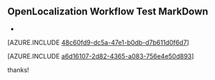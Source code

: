 ## OpenLocalization Workflow Test MarkDown
* 

[AZURE.INCLUDE [48c60fd9-dc5a-47e1-b0db-d7b611d0f6d7](calleeMd1.md)]



[AZURE.INCLUDE [a6d16107-2d82-4365-a083-756e4e50d893](calleeMd2.md)]

 
thanks!